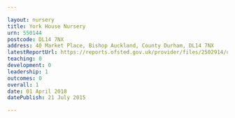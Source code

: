 ```yaml
---

layout: nursery
title: York House Nursery
urn: 550144
postcode: DL14 7NX
address: 40 Market Place, Bishop Auckland, County Durham, DL14 7NX
latestReportUrl: https://reports.ofsted.gov.uk/provider/files/2502914/urn/550144.pdf
teaching: 0
development: 0
leadership: 1
outcomes: 0
overall: 1
date: 01 April 2018 
datePublish: 21 July 2015

---
```

